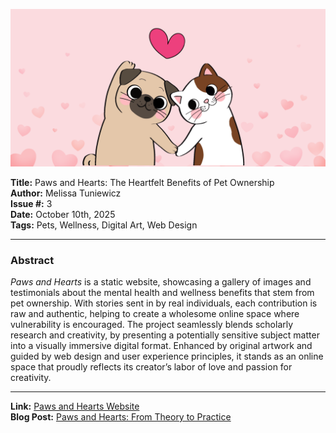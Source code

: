 ![Paws and Hearts Banner](pahbannerfinal.png)

**Title:** Paws and Hearts: The Heartfelt Benefits of Pet Ownership  
**Author:** Melissa Tuniewicz  
**Issue #:** 3  
**Date:** October 10th, 2025  
**Tags:** Pets, Wellness, Digital Art, Web Design  

---

### Abstract
*Paws and Hearts* is a static website, showcasing a gallery of images and testimonials about the mental health and wellness benefits that stem from pet ownership. With stories sent in by real individuals, each contribution is raw and authentic, helping to create a wholesome online space where vulnerability is encouraged. The project seamlessly blends scholarly research and creativity, by presenting a potentially sensitive subject matter into a visually immersive digital format. Enhanced by original artwork and guided by web design and user experience principles, it stands as an online space that proudly reflects its creator’s labor of love and passion for creativity.
 

---

**Link:** [Paws and Hearts Website](https://paws-and-hearts.neocities.org/_site/)  
**Blog Post:** [Paws and Hearts: From Theory to Practice](https://melissatuniewicz2.wixsite.com/melissa-tuniewicz1/post/paws-and-hearts-from-theory-to-practice)
